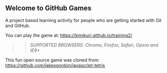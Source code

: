 ## Welcome to GitHub Games

A project based learning activity for people who are getting started with Git and GitHub.

You can play the game at: https://kimikuri.github.io/training2/

>> _*SUPPORTED BROWSERS*: Chrome, Firefox, Safari, Opera and IE9+_

This fun open source game was cloned from: https://github.com/jakesgordon/javascript-tetris
